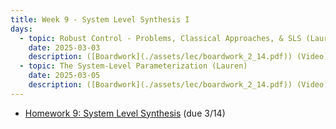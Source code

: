```yaml
---
title: Week 9 - System Level Synthesis I
days:
  - topic: Robust Control - Problems, Classical Approaches, & SLS (Lauren)
    date: 2025-03-03
    description: ([Boardwork](./assets/lec/boardwork_2_14.pdf)) (Video) <br /> Reading - LN 6.1, DFT 4.1-4.3, [ADLM 1](https://arxiv.org/pdf/1904.01634)
  - topic: The System-Level Parameterization (Lauren)
    date: 2025-03-05
    description: ([Boardwork](./assets/lec/boardwork_2_14.pdf)) (Video) <br /> Reading - LN 6.1, [ADLM 2, 3](https://arxiv.org/pdf/1904.01634)
---
```


- [Homework 9: System Level Synthesis](./assets/hw/hw3.zip) (due 3/14)

<a id="Week10"></a>
